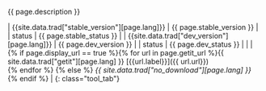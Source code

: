 {{ page.description }}  
  
| {{site.data.trad["stable_version"][page.lang]}} | {{ page.stable_version }} |
| status  | {{ page.stable_status }} |
| {{site.data.trad["dev_version"][page.lang]}} | {{ page.dev_version }} |
| status  | {{ page.dev_status }} |
| | {% if page.display_url == true %}{% for url in page.getit_url %}{{ site.data.trad["getit"][page.lang] }} [{{url.label}}]({{ url.url}})<br/>{% endfor %} {% else %} *{{ site.data.trad["no_download"][page.lang] }}* {% endif %} |
{: class="tool_tab"}

